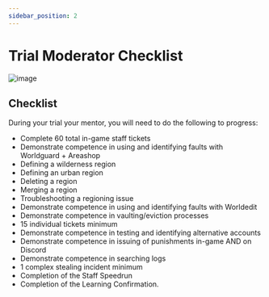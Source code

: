 ```yaml
---
sidebar_position: 2
---
```


# Trial Moderator Checklist

![image](/img/staffing/staff_team.png)

## Checklist
During your trial your mentor, you will need to do the following to progress:

- Complete 60 total in-game staff tickets
- Demonstrate competence in using and identifying faults with Worldguard + Areashop
-   Defining a wilderness region
-   Defining an urban region
-   Deleting a region
-   Merging a region
-   Troubleshooting a regioning issue
- Demonstrate competence in using and identifying faults with Worldedit
- Demonstrate competence in vaulting/eviction processes
-   15 individual tickets minimum
- Demonstrate competence in testing and identifying alternative accounts
- Demonstrate competence in issuing of punishments in-game AND on Discord
- Demonstrate competence in searching logs
-   1 complex stealing incident minimum
- Completion of the Staff Speedrun
- Completion of the Learning Confirmation.

